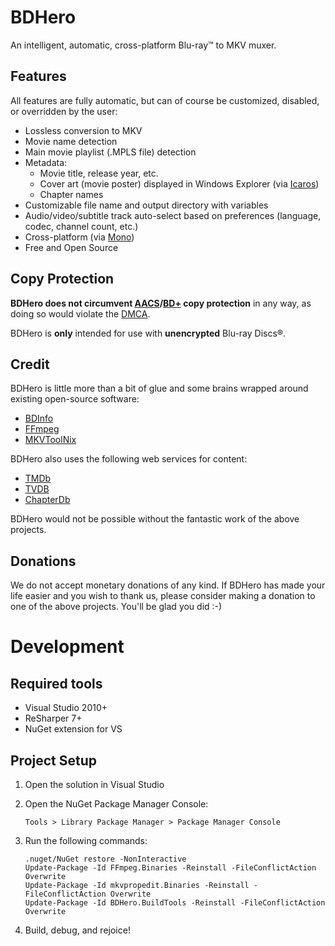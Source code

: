 # BDHero

An intelligent, automatic, cross-platform Blu-ray™ to MKV muxer.

## Features

All features are fully automatic, but can of course be customized, disabled, or overridden by the user:

*  Lossless conversion to MKV
*  Movie name detection
*  Main movie playlist (.MPLS file) detection
*  Metadata:
    *  Movie title, release year, etc.
    *  Cover art (movie poster) displayed in Windows Explorer (via [Icaros][icaros])
    *  Chapter names
*  Customizable file name and output directory with variables
*  Audio/video/subtitle track auto-select based on preferences (language, codec, channel count, etc.)
*  Cross-platform (via [Mono][mono])
*  Free and Open Source

## Copy Protection

**BDHero does not circumvent [AACS][aacs]/[BD+][bdplus] copy protection** in any way,
as doing so would violate the [DMCA][dmca].

BDHero is **only** intended for use with **unencrypted** Blu-ray Discs®.

## Credit

BDHero is little more than a bit of glue and some brains wrapped around existing open-source software:

*  [BDInfo][bdinfo]
*  [FFmpeg][ffmpeg]
*  [MKVToolNix][mkvtoolnix]

BDHero also uses the following web services for content:

*  [TMDb][tmdb]
*  [TVDB][tvdb]
*  [ChapterDb][chapterdb]

BDHero would not be possible without the fantastic work of the above projects.

## Donations

We do not accept monetary donations of any kind.  If BDHero has made your life easier
and you wish to thank us, please consider making a donation to one of the above projects.
You'll be glad you did :-)

# Development

## Required tools

*  Visual Studio 2010+
*  ReSharper 7+
*  NuGet extension for VS

## Project Setup

1.  Open the solution in Visual Studio
2.  Open the NuGet Package Manager Console:

        Tools > Library Package Manager > Package Manager Console

3.  Run the following commands:

        .nuget/NuGet restore -NonInteractive
        Update-Package -Id FFmpeg.Binaries -Reinstall -FileConflictAction Overwrite
        Update-Package -Id mkvpropedit.Binaries -Reinstall -FileConflictAction Overwrite
        Update-Package -Id BDHero.BuildTools -Reinstall -FileConflictAction Overwrite

4.  Build, debug, and rejoice!

[mono]: http://mono-project.com/
[bdinfo]: http://cinemasquid.com/blu-ray/tools/bdinfo
[ffmpeg]: http://ffmpeg.org/
[mkvtoolnix]: http://bunkus.org/videotools/mkvtoolnix/
[tmdb]: http://tmdb.org/
[tvdb]: http://thetvdb.com/
[chapterdb]: http://chapterdb.org/
[icaros]: http://shark007.net/tools.html
[aacs]: http://en.wikipedia.org/wiki/Advanced_Access_Content_System
[bdplus]: http://en.wikipedia.org/wiki/BD%2B
[dmca]: http://en.wikipedia.org/wiki/Digital_Millennium_Copyright_Act
